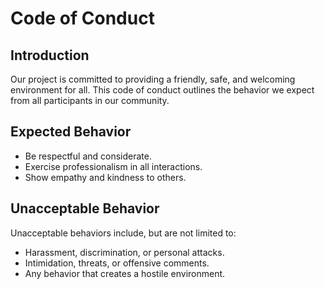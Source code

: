 # Code of Conduct

## Introduction

Our project is committed to providing a friendly, safe, and welcoming environment for all. This code of conduct outlines the behavior we expect from all participants in our community.

## Expected Behavior

- Be respectful and considerate.
- Exercise professionalism in all interactions.
- Show empathy and kindness to others.

## Unacceptable Behavior

Unacceptable behaviors include, but are not limited to:

- Harassment, discrimination, or personal attacks.
- Intimidation, threats, or offensive comments.
- Any behavior that creates a hostile environment.
